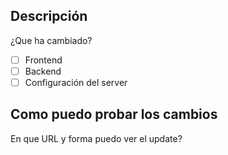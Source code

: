 ## Descripción
¿Que ha cambiado?

- [ ] Frontend
- [ ] Backend
- [ ] Configuración del server

## Como puedo probar los cambios
En que URL y forma puedo ver el update?
